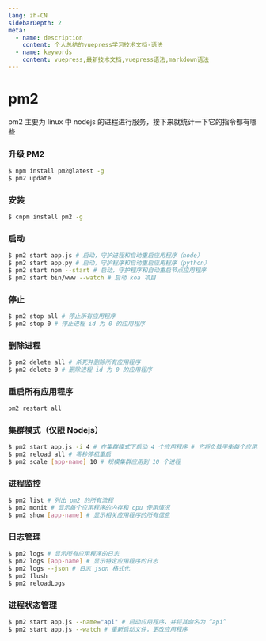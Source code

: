 ```yaml
---
lang: zh-CN
sidebarDepth: 2
meta:
  - name: description
    content: 个人总结的vuepress学习技术文档-语法
  - name: keywords
    content: vuepress,最新技术文档,vuepress语法,markdown语法
---
```


# pm2

pm2 主要为 linux 中 nodejs 的进程进行服务，接下来就统计一下它的指令都有哪些

### 升级 PM2

```sh
$ npm install pm2@latest -g
$ pm2 update
```

### 安装

```sh
$ cnpm install pm2 -g
```

### 启动

```sh
$ pm2 start app.js # 启动，守护进程和自动重启应用程序（node）
$ pm2 start app.py # 启动，守护程序和自动重启应用程序（python）
$ pm2 start npm --start # 启动，守护程序和自动重启节点应用程序
$ pm2 start bin/www --watch # 启动 koa 项目
```

### 停止

```sh
$ pm2 stop all # 停止所有应用程序
$ pm2 stop 0 # 停止进程 id 为 0 的应用程序
```

### 删除进程

```sh
$ pm2 delete all # 杀死并删除所有应用程序
$ pm2 delete 0 # 删除进程 id 为 0 的应用程序
```

### 重启所有应用程序

```sh
pm2 restart all
```

### 集群模式（仅限 Nodejs）

```sh
$ pm2 start app.js -i 4 # 在集群模式下启动 4 个应用程序 # 它将负载平衡每个应用程序的网络查询
$ pm2 reload all # 零秒停机重启
$ pm2 scale [app-name] 10 # 规模集群应用到 10 个进程
```

### 进程监控

```sh
$ pm2 list # 列出 pm2 的所有流程
$ pm2 monit # 显示每个应用程序的内存和 cpu 使用情况
$ pm2 show [app-name] # 显示相关应用程序的所有信息
```

### 日志管理

```sh
$ pm2 logs # 显示所有应用程序的日志
$ pm2 logs [app-name] # 显示特定应用程序的日志
$ pm2 logs --json # 日志 json 格式化
$ pm2 flush
$ pm2 reloadLogs
```

### 进程状态管理

```sh
$ pm2 start app.js --name="api" # 启动应用程序，并将其命名为 “api”
$ pm2 start app.js --watch # 重新启动文件，更改应用程序
```
